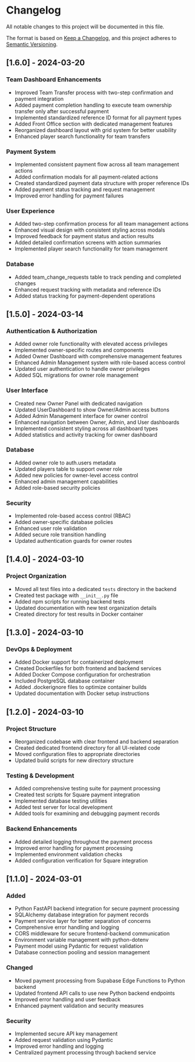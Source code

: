 # Changelog

All notable changes to this project will be documented in this file.

The format is based on [Keep a Changelog](https://keepachangelog.com/en/1.0.0/),
and this project adheres to [Semantic Versioning](https://semver.org/spec/v2.0.0.html).

## [1.6.0] - 2024-03-20

### Team Dashboard Enhancements
- Improved Team Transfer process with two-step confirmation and payment integration
- Added payment completion handling to execute team ownership transfer only after successful payment
- Implemented standardized reference ID format for all payment types
- Added Front Office section with dedicated management features
- Reorganized dashboard layout with grid system for better usability
- Enhanced player search functionality for team transfers

### Payment System
- Implemented consistent payment flow across all team management actions
- Added confirmation modals for all payment-related actions
- Created standardized payment data structure with proper reference IDs
- Added payment status tracking and request management
- Improved error handling for payment failures

### User Experience
- Added two-step confirmation process for all team management actions
- Enhanced visual design with consistent styling across modals
- Improved feedback for payment status and action results
- Added detailed confirmation screens with action summaries
- Implemented player search functionality for team management

### Database
- Added team_change_requests table to track pending and completed changes
- Enhanced request tracking with metadata and reference IDs
- Added status tracking for payment-dependent operations

## [1.5.0] - 2024-03-14

### Authentication & Authorization
- Added owner role functionality with elevated access privileges
- Implemented owner-specific routes and components
- Added Owner Dashboard with comprehensive management features
- Enhanced Admin Management system with role-based access control
- Updated user authentication to handle owner privileges
- Added SQL migrations for owner role management

### User Interface
- Created new Owner Panel with dedicated navigation
- Updated UserDashboard to show Owner/Admin access buttons
- Added Admin Management interface for owner control
- Enhanced navigation between Owner, Admin, and User dashboards
- Implemented consistent styling across all dashboard types
- Added statistics and activity tracking for owner dashboard

### Database
- Added owner role to auth.users metadata
- Updated players table to support owner role
- Added new policies for owner-level access control
- Enhanced admin management capabilities
- Added role-based security policies

### Security
- Implemented role-based access control (RBAC)
- Added owner-specific database policies
- Enhanced user role validation
- Added secure role transition handling
- Updated authentication guards for owner routes

## [1.4.0] - 2024-03-10

### Project Organization
- Moved all test files into a dedicated `tests` directory in the backend
- Created test package with `__init__.py` file
- Added npm scripts for running backend tests
- Updated documentation with new test organization details
- Created directory for test results in Docker container

## [1.3.0] - 2024-03-10

### DevOps & Deployment
- Added Docker support for containerized deployment
- Created Dockerfiles for both frontend and backend services
- Added Docker Compose configuration for orchestration
- Included PostgreSQL database container
- Added .dockerignore files to optimize container builds
- Updated documentation with Docker setup instructions

## [1.2.0] - 2024-03-10

### Project Structure
- Reorganized codebase with clear frontend and backend separation
- Created dedicated frontend directory for all UI-related code
- Moved configuration files to appropriate directories
- Updated build scripts for new directory structure

### Testing & Development
- Added comprehensive testing suite for payment processing
- Created test scripts for Square payment integration
- Implemented database testing utilities
- Added test server for local development
- Added tools for examining and debugging payment records

### Backend Enhancements
- Added detailed logging throughout the payment process
- Improved error handling for payment processing
- Implemented environment validation checks
- Added configuration verification for Square integration

## [1.1.0] - 2024-03-01

### Added
- Python FastAPI backend integration for secure payment processing
- SQLAlchemy database integration for payment records
- Payment service layer for better separation of concerns
- Comprehensive error handling and logging
- CORS middleware for secure frontend-backend communication
- Environment variable management with python-dotenv
- Payment model using Pydantic for request validation
- Database connection pooling and session management

### Changed
- Moved payment processing from Supabase Edge Functions to Python backend
- Updated frontend API calls to use new Python backend endpoints
- Improved error handling and user feedback
- Enhanced payment validation and security measures

### Security
- Implemented secure API key management
- Added request validation using Pydantic
- Improved error handling and logging
- Centralized payment processing through backend service 